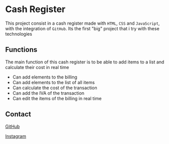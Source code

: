 # Cash Register

This project consist in a cash register made with `HTML`, `CSS` and `JavaScript`, with the integration of `GitHub`. Its the first "big" project that i try with these technologies

## Functions

The main function of this cash register is to be able to add items to a list and calculate their cost in real time

- Can add elements to the billing
- Can add elements to the list of all items
- Can calculate the cost of the transaction
- Can add the IVA of the transaction
- Can edit the items of the billing in real time

## Contact

[GitHub](https://github.com/Prizrak11)

[Instagram](https://www.instagram.com/santiago.pato11/?hl=es-la)